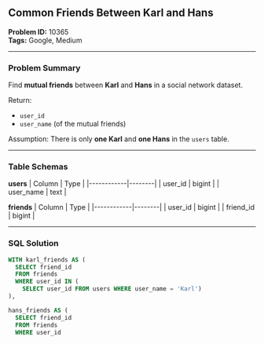 ## Common Friends Between Karl and Hans

**Problem ID:** 10365  
**Tags:** Google, Medium  

---

### Problem Summary

Find **mutual friends** between **Karl** and **Hans** in a social network dataset. 

Return:
- `user_id`
- `user_name` (of the mutual friends)

Assumption: There is only **one Karl** and **one Hans** in the `users` table.

---

### Table Schemas

**users**
| Column     | Type   |
|------------|--------|
| user_id    | bigint |
| user_name  | text   |

**friends**
| Column     | Type   |
|------------|--------|
| user_id    | bigint |
| friend_id  | bigint |

---

### SQL Solution

```sql
WITH karl_friends AS (
  SELECT friend_id 
  FROM friends
  WHERE user_id IN (
    SELECT user_id FROM users WHERE user_name = 'Karl')
),

hans_friends AS (
  SELECT friend_id 
  FROM friends
  WHERE user_id
